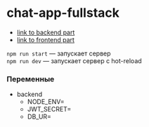 # chat-app-fullstack

* [link to backend part](https://github.com/Dimitry-prog/test-slmax/tree/main/backend)
* [link to frontend part](https://github.com/Dimitry-prog/test-slmax/tree/main/frontend)

`npm run start` — запускает сервер   
`npm run dev` — запускает сервер с hot-reload

### Переменные

* backend
    * NODE_ENV=
    * JWT_SECRET=
    * DB_UR=

  
